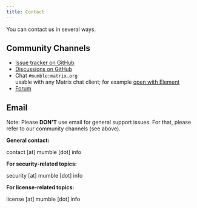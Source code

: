 ```yaml
---
title: Contact
---
```


You can contact us in several ways.

## Community Channels

* [Issue tracker on GitHub](https://github.com/mumble-voip/mumble/issues)
* [Discussions on GitHub](https://github.com/mumble-voip/mumble/discussions)
* Chat `#mumble:matrix.org`  
  usable with any Matrix chat client; for example [open with Element](https://app.element.io/#/room/#mumble:matrix.org)  
* [Forum](https://forums.mumble.info/)

## Email

Note: Please **DON'T** use email for general support issues. For that, please refer to our community channels (see above).

**General contact:**

contact [at] mumble [dot] info

**For security-related topics:**

security [at] mumble [dot] info

**For license-related topics:**

license [at] mumble [dot] info
